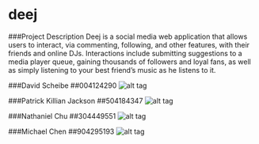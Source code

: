 # deej

###Project Description
Deej is a social media web application that allows users to interact, via commenting, following, and other features, with their friends and online DJs. Interactions include submitting suggestions to a media player queue, gaining thousands of followers and loyal fans, as well as simply listening to your best friend’s music as he listens to it.

###David Scheibe
##004124290
![alt tag](https://raw.githubusercontent.com/scalableinternetservices/deej/master/photos/David_Scheibe.jpg)

###Patrick Killian Jackson
##504184347
![alt tag](https://raw.githubusercontent.com/scalableinternetservices/deej/master/photos/Killian_Jackson.jpg)

###Nathaniel Chu
##304449551
![alt tag](https://raw.githubusercontent.com/scalableinternetservices/deej/master/photos/Nathaniel_Chu.jpg)

###Michael Chen
##904295193
![alt tag](https://raw.githubusercontent.com/scalableinternetservices/deej/master/photos/Michael_Chen.jpg)

